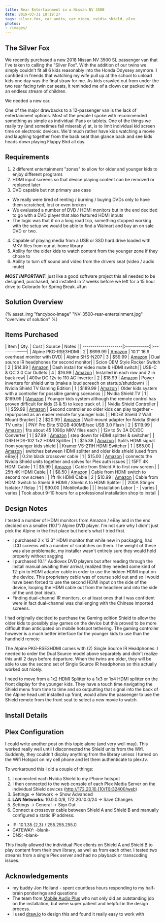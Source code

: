 ```yaml
---
title: Rear Entertainment in a Nissan NV 3500
date: 2019-03-31 18:19:27
tags: silver-fox, car audio, car video, nvidia shield, plex
photos:
- /images/
---
```


The Silver Fox
------
We recently purchased a new 2018 Nissan NV 3500 SL passenger van that I've taken to calling the "Silver Fox". With the addition of our twins we simply couldn't fit all 6 kids reasonably into the Honda Odyssey anymore. I confided in friends that watching my wife pull up at the school to unload kids one day was the final straw for me. As kids crawled out from under the two rear facing twin car seats, it reminded me of a clown car packed with an endless stream of children.

We needed a new car.

One of the major drawbacks to a 12-passenger van is the lack of entertainment options. Most of the people I spoke with recommended something as simple as individual iPads or tablets. One of the things we really try (and sometimes fail miserably) at, is to limit individual kid screen time on electronic devices. We'd much rather have kids watching a movie and laughing together from the back seat than glance back and see kids heads down playing Flappy Bird all day.

Requirements
------
1. 2 different entertainment "zones" to allow for older and younger kids to enjoy different programs
2. HDMI input screens so that device playing content can be removed or replaced later
3. DVD capable but not primary use case
 * We really were tired of renting / burning / buying DVDs only to have them scratched, lost or even broken
 * We evaluated a number of DVD / HDMI monitors but in the end decided to go with a DVD player that also featured HDMI inputs
 * The logic was that if on a long road trip, something stopped working with the setup we would be able to find a Walmart and buy an on sale DVD or two.
4. Capable of playing media from a USB or SSD hard drive loaded with MKV files from our at-home library
5. Ability for the older kids to watch content from the younger zone if they chose to
6. Ability to turn off sound and video from the drivers seat (video / audio mute)

**_MOST IMPORTANT_**: just like a good software project this all needed to be designed, purchased, and installed in 2 weeks before we left for a 15 hour drive to Colorado for Spring Break. #fun

Solution Overview
------
{% asset_img "fancybox-image" "NV-3500-rear-entertainment.jpg" "overview of solution" %}

Items Purchased
------

| Item | Qty. | Cost | Source | Notes |
| --------------------|:------------:|:--------------|
| Alpine PKG-RSE3HDMI | 2 | $699.99 | [Amazon](https://amzn.to/2HRWcPB) | 10.1" 16.9 overhead monitor with DVD|
| Alpine SHS-N207 | 3 | $59.99 | [Amazon](https://amzn.to/2I3CnnU) | Dual source IR headphones for second monitor|
| Scion OEM Style Rocker Switch | 2 | $14.99 | [Amazon](https://amzn.to/2V852f9) | Dash install for video mute & HDMI switch|
| USB-C & QC 3.0 Car Outlets | 4 | $16.99 | [Amazon](https://amzn.to/2OBqiYq) | Installed in each row and 2 in back row|
| 400w DC 12v to 110 AC Inverter | 2 | $18.99 | [Amazon](https://amzn.to/2UlLCWZ) | Power inverters for shield units (make a loud screech on startup/shutdown) |
| Nvidia Shield TV Gaming Edition | 1 | $189.99 | [Amazon](https://amzn.to/2WBrnC6) | Older kids system with a controller for possible gaming scenarios |
| Nvidia Shield TV | 1 | $169.99 | [[Amazon](https://amzn.to/2FMCO34) | Younger kids system although the remote control has proven difficult for kids (3 & 5) to keep track of. |
| Nvidia Shield Controller | 1 | $59.99 | [Amazon](https://amzn.to/2V46QG5) | Second controller so older kids can play together - repurposed as an easier remote for younger kids |
| HIDEit Shield 2 Wall Mount Bracket | 2 | $20.99 | [Amazon](https://amzn.to/2ODf3OU) | Wall-mount adapter for Nvidia Shield TV units |
| PNY Pro Elite 512GB 400MB/sec USB 3.0 Flash | 2 | $119.99 | [Amazon](https://amzn.to/2I65qan) | fits about 45 1080p MKV files each |
| 12v to 5v 3A DC/DC Converter | 1 | $7.99 | [Amazon](https://amzn.to/2HR6Syd) | step down for HDMI splitter & switcher |
| OREI HDS-102 1x2 HDMI Splitter | 1 | $15.38 | [Amazon](https://amzn.to/2OzXX4N) | Splits HDMI signal from younger kids shield |
| Kramer VS-211H HDMI Switcher | 1 | $65.00 | [Amazon](https://amzn.to/2UoauNZ) | switches between HDMI splitter and older kids shield (used from eBay)|
| 0.2m black crossover cable | 1 | $15.00 | [Amazon](https://amzn.to/2WCXAJc) | connects the Nvidia Shield units together and solves for Plex auth issues |
| 15FT 4K HDMI Cable | 1 | $5.99 | [Amazon](https://amzn.to/2WyzFux) | Cable from Shield A to first row screen |
| 25ft 4K HDMI Cable | 1 | $8.50 | [Amazon](https://amzn.to/2FEmj9d) | Cable from HDMI switch to second row screen |
|  1ft 4k HDMI Cable | 2 | $10.99 | [Amazon](https://amzn.to/2V9k04G) | Cable from HDMI Switch to Shield B HDMI  / Shield A to HDMI Splitter |
| 200A Stinger Isolator / Relay | 1 | $90.00 | MobileAudio | |
| Installation Labor | - | varies | varies | Took about 9-10 hours for a professional installation shop to install |

Design Notes
------

I tested a number of HDMI monitors from Amazon / eBay and in the end decided on a smaller (10.1") Alpine DVD player. I'm not sure why I didn't just pick the Alpine in the first place but here's what I tried first.

* I purchased 2 x 13.3" HDMI monitor that while new in packaging, had LCD screens with a number of scratches on them. The weight of these was also problematic, my installer wasn't entirely sure they would hold properly without sagging
* I purchased 10.1" Audiovox DVD players but after reading through the install manual awaiting their arrival, realized they needed some kind of 12-pin to HDMI adapter cable in order to use the hidden HDMI input on the device. This proprietary cable was of course sold out and so I would have been forced to use the second HDMI input on the side of the device, looping the HDMI cable out from the headliner and into the side of the unit (not ideal).
* Finding dual-channel IR monitors, or at least ones that I was confident were in fact dual-channel was challenging with the Chinese imported screens.

I had originally decided to purchase the Gaming edition Shield to allow the older kids to possibly play games on the device but this proved to be more difficult than anticipated on mobile hotspot tethering. The gaming controller however is a much better interface for the younger kids to use than the handheld remote

The Alpine PKG-RSE3HDMI comes with (2) Single Source IR Headphones. I needed to order the Dual Source model above separately and didn't realize this until 2 days before departure. When the twins are older, they will be able to use the second set of Single Source IR headphones so this actually worked out nicely.

I need to move from a 1x2 HDMI Splitter to a 1x3 or 1x4 HDMI splitter on the front display for the younger kids. They have a touch time navigating the Shield menu from time to time and so outputting that signal into the back of the Alpine head unit installed up front, would allow the passenger to use the Shield remote from the front seat to select a new movie to watch.

Install Details
------

Plex Configuration
------
I could write another post on this topic alone (and very well may). This worked really well until I disconnected the Shield units from the Wifi. Suddenly, they couldn't display anything from the library unless I turned on the Wifi Hotspot on my cell phone and let them authenticate to plex.tv.

To workaround this I did a couple of things:
1. I connected each Nvidia Shield to my iPhone hotspot
1. I then connected to the web console of each Plex Media Server on the individual Shield devices (http://172.20.10.{10/11}:32400/web)
1. Settings -> Network -> Show Advanced
1. **LAN Networks**: 10.0.0.0/8, 172.20.10.0/24 -> Save Changes
1. Settings -> General -> Sign Out
1. Connect a crossover cable between Shield A and Shield B and manually configured a static IP address:
* IP: 10.1.35.{2,3} / 255.255.255.0
* GATEWAY: -blank-
* DNS: -blank-

This finally allowed the individual Plex clients on Shield A and Shield B to play content from their own library, as well as from each other. I tested two streams from a single Plex server and had no playback or transcoding issues.

Acknowledgements
------
* my buddy Jon Holland - spent countless hours responding to my half-brain ponderings and questions
* The team from [Mobile Audio Plus](https://www.facebook.com/MobileAudioPlus) who not only did an outstanding job on the installation, but were super patient and helpful in the design process.
* I used [draw.io](https://draw.io) to design this and found it really easy to work with
